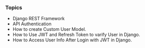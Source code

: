 ### Topics
* Django REST Framework
* API Authentication
* How to create Custom User Model.
* How to Use JWT and Refresh Token to varify User in Django.
* How to Access User Info After Login with JWT in Django.